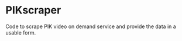 PIKscraper
==========

Code to scrape PIK video on demand service and provide the data in a usable form.
